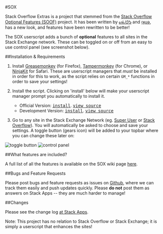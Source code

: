 #SOX

Stack Overflow Extras is a project that stemmed from the [Stack Overflow Optional Features (SOOF)](https://github.com/shu8/Stack-Overflow-Optional-Features) project. It has been written by [ᔕᖺᘎᕊ](https://stackexchange.com/users/4337810/) and [ᴉʞuǝ](https://stackoverflow.com/users/1454538/), has a new look, and features have been rewritten to be better!

The SOX userscript adds a bunch of **optional** features to all sites in the Stack Exchange network. These can be toggled on or off from an easy to use control panel (see screenshot below).

##Installation & Requirements

1. Install [Greasemonkey](http://www.greasespot.net/) (for Firefox), [Tampermonkey](http://tampermonkey.net/) (for Chrome), or [NinjaKit](https://github.com/os0x/NinjaKit) for Safari. These are userscript managers that *must* be installed in order for this to work, as the script relies on certain `GM_*` functions in order to save your settings!
2. Install the script. Clicking on 'install' below will make your userscript manager prompt you automatically to install it.
    
    - Official Version: <kbd>[install](https://github.com/soscripted/sox/raw/master/sox.user.js)</kbd>. <kbd>[view source](https://github.com/soscripted/sox/blob/master/sox.user.js)</kbd>
    - Development Version: <kbd>[install](https://github.com/soscripted/sox/raw/dev/sox.user.js)</kbd>. <kbd>[view source](https://github.com/soscripted/sox/blob/develop/sox.user.js)</kbd>
    
3. Go to any site in the Stack Exchange Network (eg. [Super User](http://superuser.com/) or [Stack Overflow](http://stackoverflow.com/)). You will automatically be asked to choose and save your settings. A toggle button (gears icon) will be added to your topbar where you can change these later on: 

![toggle button](http://i.stack.imgur.com/4aaaM.png)
![control panel](http://i.stack.imgur.com/Bijmr.png)

##What features are included?

A full list of all the features is available on the SOX wiki page [here](https://github.com/soscripted/sox/wiki/Features).

##Bugs and Feature Requests

Please post bugs and feature requests as issues on [Github](https://github.com/soscripted/sox), where we can track them easily and push updates quickly. Please **do not** post them as answers on Stack Apps -- they are much harder to manage!

##Changes

Please see the change log [at Stack Apps](http://stackapps.com/a/6358).

Note: This project has no relation to Stack Overflow or Stack Exchange; it is simply a userscript that enhances the sites!
